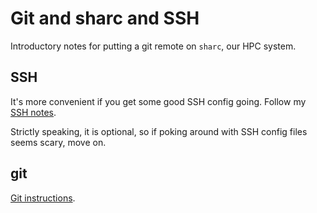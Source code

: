 # Git and sharc and SSH

Introductory notes for putting a git remote on `sharc`,
our HPC system.

## SSH

It's more convenient if you get some good SSH config going.
Follow my [SSH notes](ssh.md).

Strictly speaking, it is optional,
so if poking around with SSH config files seems scary, move on.

## git

[Git instructions](git.md).
